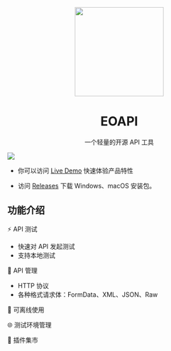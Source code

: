 <p align="center">
  <a href="https://github.com/eolinker/eoapi">
    <img width="200" src="https://raw.githubusercontent.com/eolinker/eoapi/main/src/assets/icons/128x128.png">
  </a>
</p>

<h1 align="center">EOAPI</h1>
<div align="center">
一个轻量的开源 API 工具
</div>

![](https://raw.githubusercontent.com/eolinker/eoapi/main/wiki/preview_1.png?token=GHSAT0AAAAAABRGKRUBJ634JVP7XL7KWAECYP3J36Q)

- 你可以访问 [Live Demo](https://demo.eoapi.io/) 快速体验产品特性

- 访问 [Releases](https://github.com/eolinker/eoapi/releases) 下载 Windows、macOS 安装包。
## 功能介绍

⚡ API 测试

- 快速对 API 发起测试
- 支持本地测试

📃 API 管理

- HTTP 协议
- 各种格式请求体：FormData、XML、JSON、Raw

📶 可离线使用

🌐 测试环境管理

🌱 插件集市

